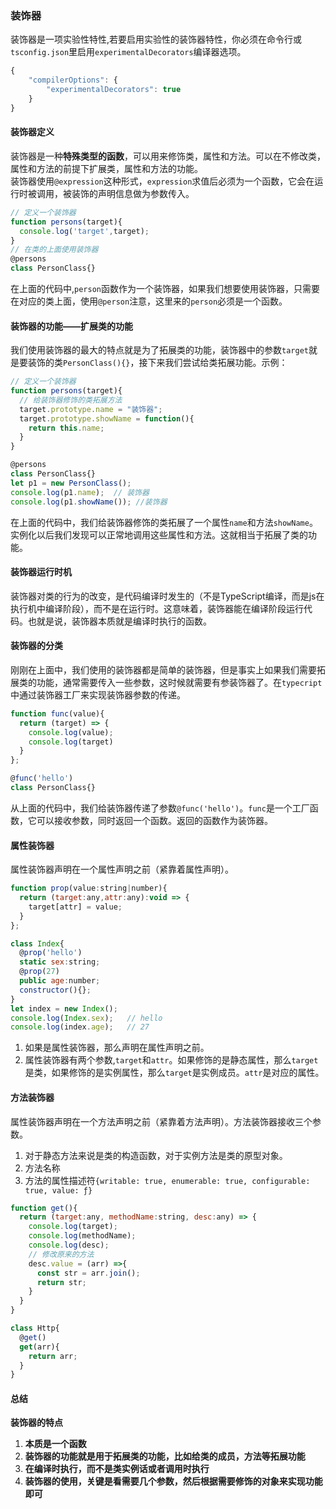 ### 装饰器
装饰器是一项实验性特性,若要启用实验性的装饰器特性，你必须在命令行或`tsconfig.json`里启用`experimentalDecorators`编译器选项。
```javascript
{
    "compilerOptions": {
        "experimentalDecorators": true
    }
}
```
#### 装饰器定义
装饰器是一种**特殊类型的函数**，可以用来修饰类，属性和方法。可以在不修改类，属性和方法的前提下扩展类，属性和方法的功能。<br/>
装饰器使用`@expression`这种形式，`expression`求值后必须为一个函数，它会在运行时被调用，被装饰的声明信息做为参数传入。
```javascript
// 定义一个装饰器
function persons(target){
  console.log('target',target);
}
// 在类的上面使用装饰器
@persons
class PersonClass{}
```
在上面的代码中,`person`函数作为一个装饰器，如果我们想要使用装饰器，只需要在对应的类上面，使用`@person`注意，这里来的`person`必须是一个函数。

#### 装饰器的功能——扩展类的功能
我们使用装饰器的最大的特点就是为了拓展类的功能，装饰器中的参数`target`就是要装饰的类`PersonClass(){}`，接下来我们尝试给类拓展功能。示例：
```javascript
// 定义一个装饰器
function persons(target){
  // 给装饰器修饰的类拓展方法
  target.prototype.name = "装饰器";
  target.prototype.showName = function(){
    return this.name;
  }
}

@persons
class PersonClass{}
let p1 = new PersonClass();
console.log(p1.name);  // 装饰器
console.log(p1.showName()); //装饰器
```
在上面的代码中，我们给装饰器修饰的类拓展了一个属性`name`和方法`showName`。实例化以后我们发现可以正常地调用这些属性和方法。这就相当于拓展了类的功能。
#### 装饰器运行时机
装饰器对类的行为的改变，是代码编译时发生的（不是TypeScript编译，而是js在执行机中编译阶段），而不是在运行时。这意味着，装饰器能在编译阶段运行代码。也就是说，装饰器本质就是编译时执行的函数。


#### 装饰器的分类
刚刚在上面中，我们使用的装饰器都是简单的装饰器，但是事实上如果我们需要拓展类的功能，通常需要传入一些参数，这时候就需要有参装饰器了。在`typecript`中通过装饰器工厂来实现装饰器参数的传递。
```javascript
function func(value){
  return (target) => {
    console.log(value);
    console.log(target)
  }
};

@func('hello')
class PersonClass{}
```
从上面的代码中，我们给装饰器传递了参数`@func('hello')`。`func`是一个工厂函数，它可以接收参数，同时返回一个函数。返回的函数作为装饰器。



#### 属性装饰器
属性装饰器声明在一个属性声明之前（紧靠着属性声明）。
```javascript
function prop(value:string|number){
  return (target:any,attr:any):void => {
    target[attr] = value;
  }
};

class Index{
  @prop('hello')
  static sex:string;
  @prop(27)
  public age:number;
  constructor(){};
}
let index = new Index();
console.log(Index.sex);   // hello
console.log(index.age);   // 27
```
1. 如果是属性装饰器，那么声明在属性声明之前。
2. 属性装饰器有两个参数,`target`和`attr`。如果修饰的是静态属性，那么`target`是类，如果修饰的是实例属性，那么`target`是实例成员。`attr`是对应的属性。


#### 方法装饰器
属性装饰器声明在一个方法声明之前（紧靠着方法声明）。方法装饰器接收三个参数。
1. 对于静态方法来说是类的构造函数，对于实例方法是类的原型对象。
2. 方法名称
3. 方法的属性描述符`{writable: true, enumerable: true, configurable: true, value: ƒ}`
```javascript
function get(){
  return (target:any, methodName:string, desc:any) => {
    console.log(target);
    console.log(methodName);
    console.log(desc);
    // 修改原来的方法
    desc.value = (arr) =>{
      const str = arr.join();
      return str;
    }
  }
}

class Http{
  @get()
  get(arr){
    return arr;
  }
}
```
#### 总结
**装饰器的特点**
1. **本质是一个函数**
2. **装饰器的功能就是用于拓展类的功能，比如给类的成员，方法等拓展功能**
3. **在编译时执行，而不是类实例话或者调用时执行**
4. **装饰器的使用，关键是看需要几个参数，然后根据需要修饰的对象来实现功能即可**
